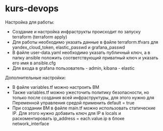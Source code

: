 # kurs-devops

Настройка для работы:  
- Создание и настройка инфраструкты происходит по запуску terraform (terraform apply)
- Для работы необходимо указать данные в файле terraform.tfvars для yandex_cloud_token, elastic_passwd и grafana_passwd
- В файле user-data.yaml необходимо указать публичный ключ, а в папку ansible положить соответствующий приватный ключ и указать его имя в ansible.cfg
- Для входа в grafana пользователь - admin, kibana - elastic

Дополнительные настройки:  
- В файле variables.tf можно настроить ВМ
- Также variables.tf можно ужесточить политику безопасности, но только после создания всей инфраструктуры, для этого нужно для Переменной управления средой применить default = true
- При создании ВМ в файле main.tf можно использовать статические IP. Для этого нужно добавить ключ для IP в locals и раскоментировать ip_address = each.value.ip в блоке network_interface


